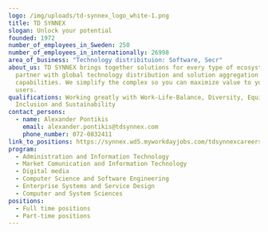 ```yaml
---
logo: /img/uploads/td-synnex_logo_white-1.png
title: TD SYNNEX
slogan: Unlock your potential
founded: 1972
number_of_employees_in_Sweden: 250
number_of_employees_in_internationally: 26998
area_of_business: "Technology distribituion: Software, Secr"
about_us: TD SYNNEX brings together solutions for every type of ecosystem
  partner with global technology distribution and solution aggregation
  capabilities. We simplify the complex so you can maximize value to your end
  users.
qualifications: Working greatly with Work-Life-Balance, Diversity, Equity and
  Inclusion and Sustainability
contact_persons:
  - name: Alexander Pontikis
    email: alexander.pontikis@tdsynnex.com
    phone_number: 072-0832411
link_to_positions: https://synnex.wd5.myworkdayjobs.com/tdsynnexcareers
program:
  - Administration and Information Technology
  - Market Comunication and Information Technology
  - Digital media
  - Computer Science and Software Engineering
  - Enterprise Systems and Service Design
  - Computer and System Sciences
positions:
  - Full time positions
  - Part-time positions
---
```

